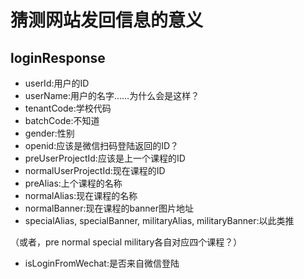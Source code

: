 # 猜测网站发回信息的意义

## loginResponse

- userId:用户的ID
- userName:用户的名字……为什么会是这样？
- tenantCode:学校代码
- batchCode:不知道
- gender:性别
- openid:应该是微信扫码登陆返回的ID？
- preUserProjectId:应该是上一个课程的ID
- normalUserProjectId:现在课程的ID
- preAlias:上个课程的名称
- normalAlias:现在课程的名称
- normalBanner:现在课程的banner图片地址
- specialAlias, specialBanner, militaryAlias, militaryBanner:以此类推

（或者，pre normal special military各自对应四个课程？）

- isLoginFromWechat:是否来自微信登陆
